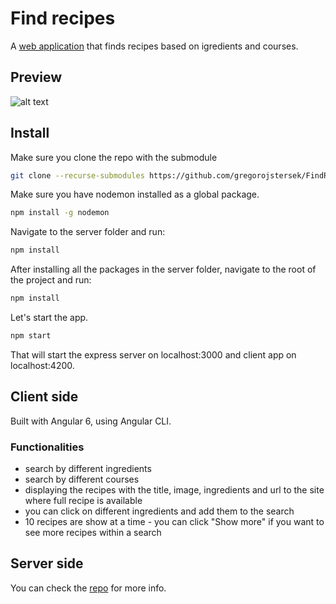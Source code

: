 # Find recipes

A [web application](https://find-recipes-176545.herokuapp.com/) that finds recipes based on igredients and courses.

## Preview

![alt text](https://user-images.githubusercontent.com/9784551/45925451-caa79980-bf15-11e8-860a-558700360bcf.gif)

## Install 

Make sure you clone the repo with the submodule

```sh
git clone --recurse-submodules https://github.com/gregorojstersek/FindRecipes.git
```

Make sure you have nodemon installed as a global package.

```sh
npm install -g nodemon
```

Navigate to the server folder and run:

```sh
npm install
```

After installing all the packages in the server folder, navigate to the root of the project and run:

```sh
npm install
```

Let's start the app.

```sh
npm start 
```

That will start the express server on localhost:3000 and client app on localhost:4200.

## Client side

Built with Angular 6, using Angular CLI.

### Functionalities

* search by different ingredients
* search by different courses
* displaying the recipes with the title, image, ingredients and url to the site where full recipe is available
* you can click on different ingredients and add them to the search
* 10 recipes are show at a time - you can click "Show more" if you want to see more recipes within a search

## Server side 

You can check the [repo](https://github.com/gregorojstersek/RecipePuppyApiHandling) for more info. 

